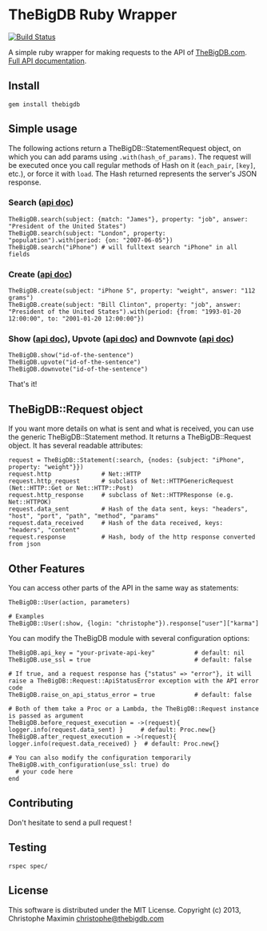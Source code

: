 # TheBigDB Ruby Wrapper

[![Build Status](https://secure.travis-ci.org/thebigdb/thebigdb-ruby.png)](http://travis-ci.org/thebigdb/thebigdb-ruby)

A simple ruby wrapper for making requests to the API of [TheBigDB.com](http://thebigdb.com). [Full API documentation](http://thebigdb.com/api).

## Install

    gem install thebigdb

## Simple usage

The following actions return a TheBigDB::StatementRequest object, on which you can add params using ``.with(hash_of_params)``.
The request will be executed once you call regular methods of Hash on it (``each_pair``, ``[key]``, etc.), or force it with ``load``.
The Hash returned represents the server's JSON response.

### Search \([api doc](http://thebigdb.com/api#statements-search)\)

    TheBigDB.search(subject: {match: "James"}, property: "job", answer: "President of the United States")
    TheBigDB.search(subject: "London", property: "population").with(period: {on: "2007-06-05"})
    TheBigDB.search("iPhone") # will fulltext search "iPhone" in all fields

### Create \([api doc](http://thebigdb.com/api#statements-create)\)

    TheBigDB.create(subject: "iPhone 5", property: "weight", answer: "112 grams")
    TheBigDB.create(subject: "Bill Clinton", property: "job", answer: "President of the United States").with(period: {from: "1993-01-20 12:00:00", to: "2001-01-20 12:00:00"})

### Show \([api doc](http://thebigdb.com/api#statements-show)\), Upvote \([api doc](http://thebigdb.com/api#statements-upvote)\) and Downvote \([api doc](http://thebigdb.com/api#statements-downvote)\)

    TheBigDB.show("id-of-the-sentence")
    TheBigDB.upvote("id-of-the-sentence")
    TheBigDB.downvote("id-of-the-sentence")

That's it!

## TheBigDB::Request object

If you want more details on what is sent and what is received, you can use the generic TheBigDB::Statement method. It returns a TheBigDB::Request object.
It has several readable attributes:
    
    request = TheBigDB::Statement(:search, {nodes: {subject: "iPhone", property: "weight"}})
    request.http              # Net::HTTP
    request.http_request      # subclass of Net::HTTPGenericRequest (Net::HTTP::Get or Net::HTTP::Post)
    request.http_response     # subclass of Net::HTTPResponse (e.g. Net::HTTPOK)
    request.data_sent         # Hash of the data sent, keys: "headers", "host", "port", "path", "method", "params"
    request.data_received     # Hash of the data received, keys: "headers", "content"
    request.response          # Hash, body of the http response converted from json

## Other Features

You can access other parts of the API in the same way as statements:
    
    TheBigDB::User(action, parameters)

    # Examples
    TheBigDB::User(:show, {login: "christophe"}).response["user"]["karma"]

You can modify the TheBigDB module with several configuration options:

    TheBigDB.api_key = "your-private-api-key"           # default: nil
    TheBigDB.use_ssl = true                             # default: false

    # If true, and a request response has {"status" => "error"}, it will raise a TheBigDB::Request::ApiStatusError exception with the API error code
    TheBigDB.raise_on_api_status_error = true           # default: false

    # Both of them take a Proc or a Lambda, the TheBigDB::Request instance is passed as argument
    TheBigDB.before_request_execution = ->(request){ logger.info(request.data_sent) }     # default: Proc.new{}
    TheBigDB.after_request_execution = ->(request){ logger.info(request.data_received) }  # default: Proc.new{}

    # You can also modify the configuration temporarily
    TheBigDB.with_configuration(use_ssl: true) do
      # your code here
    end


## Contributing

Don't hesitate to send a pull request !

## Testing
  
    rspec spec/

## License

This software is distributed under the MIT License. Copyright (c) 2013, Christophe Maximin <christophe@thebigdb.com>
